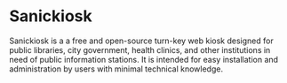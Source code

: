 # Sanickiosk

Sanickiosk is a a free and open-source turn-key web kiosk designed for public libraries, city government, health clinics, and other institutions in need of public information stations. It is intended for easy installation and administration by users with minimal technical knowledge.
